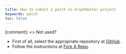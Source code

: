 ```yaml
---
title: How to submit a patch to GraphWalker project
keywords: patch
toc: false
---
```

[comment]: <> Not used?


* First of all, select the appropriate repository at [GitHub](https://github.com/GraphWalker).
* Follow the instructions at [Fork A Repo](https://help.github.com/articles/fork-a-repo/).
